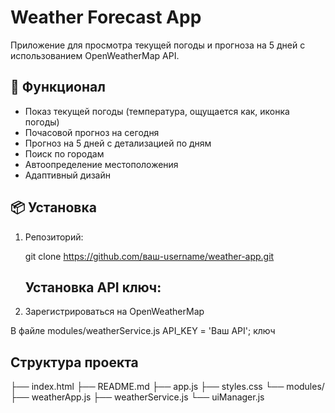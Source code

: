 # Weather Forecast App

Приложение для просмотра текущей погоды и прогноза на 5 дней с использованием OpenWeatherMap API.



## 🚀 Функционал
- Показ текущей погоды (температура, ощущается как, иконка погоды)
- Почасовой прогноз на сегодня
- Прогноз на 5 дней с детализацией по дням
- Поиск по городам
- Автоопределение местоположения
- Адаптивный дизайн

## 📦 Установка
1. Репозиторий:
   
   git clone https://github.com/ваш-username/weather-app.git

   ## Установка API ключ:

2. Зарегистрироваться на OpenWeatherMap

В файле modules/weatherService.js API_KEY = 'Ваш API'; ключ


## Структура проекта

├── index.html
├── README.md
├── app.js
├── styles.css
└── modules/
    ├── weatherApp.js
    ├── weatherService.js
    └── uiManager.js